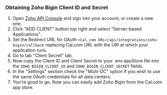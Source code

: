 ### Obtaining Zoho Bigin Client ID and Secret

1. Open [Zoho API Console](https://api-console.zoho.com/) and sign into your account, or create a new one.
2. Click "ADD CLIENT" button top right and select "Server-based Applications".
3. Set the Redirect URL for OAuth `<Cal.com URL>/api/integrations/zoho-bigin/callback` replacing Cal.com URL with the URI at which your application runs.
4. Go to tab "Client Secret" tab.
5. Now copy the Client ID and Client Secret to your .env.appStore file into the `ZOHO_BIGIN_CLIENT_ID` and `ZOHO_BIGIN_CLIENT_SECRET` fields.
6. In the "Settings" section check the "Multi-DC" option if you wish to use the same OAuth credentials for all data centers.
7. You're good to go. Now you can easily add Zoho Bigin from the Cal.com app store.
